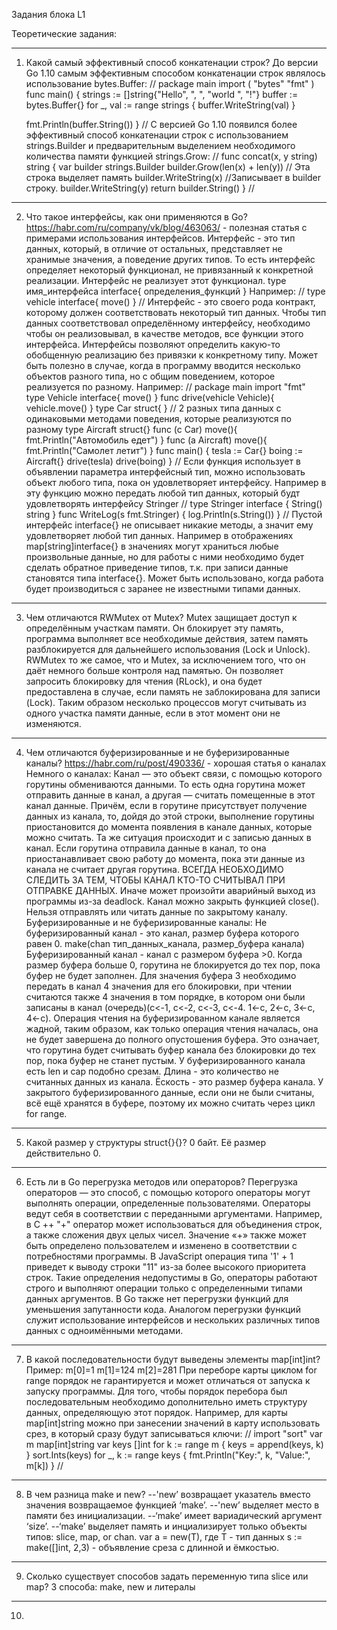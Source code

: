 Задания блока L1

Теоретические задания:
____________________________________________________________________________________________________

1. Какой самый эффективный способ конкатенации строк?
    До версии Go 1.10 самым эффективным способом конкатенации строк являлось использование bytes.Buffer:
//
package main
import (
	"bytes"
	"fmt"
)
func main() {
	strings := []string{"Hello", ", ", "world ", "!"}
	buffer := bytes.Buffer{}
	for _, val := range strings {
		buffer.WriteString(val)
	}
 
	fmt.Println(buffer.String())
}
//
    С версией Go 1.10 появился более эффективный способ конкатенации строк с использованием strings.Builder 
и предварительным выделением необходимого количества памяти функцией strings.Grow:
//
func concat(x, y string) string {
    var builder strings.Builder
    builder.Grow(len(x) + len(y)) // Эта строка выделяет память
    builder.WriteString(x) //Записывает в builder строку.
    builder.WriteString(y)
    return builder.String()
}
//
____________________________________________________________________________________________________

2. Что такое интерфейсы, как они применяются в Go?
    https://habr.com/ru/company/vk/blog/463063/ - полезная статья с примерами использования интерфейсов.
    Интерфейс - это тип данных, который, в отличие от остальных, представляет не хранимые значения,
а поведение других типов. То есть интерфейс определяет некоторый функционал, не привязанный к конкретной реализации.
Интерфейс не реализует этот функционал.
type имя_интерфейса interface{
    определения_функций
}
    Например:
//
type vehicle interface{
    move()
}
//
    Интерфейс - это своего рода контракт, которому должен соответствовать некоторый тип данных. 
Чтобы тип данных соответствовал определённому интерфейсу, необходимо чтобы он реализовывал, 
в качестве методов, все функции этого интерфейса.
Интерфейсы позволяют определить какую-то обобщенную реализацию без привязки к конкретному типу.
Может быть полезно в случае, когда в программу вводится несколько объектов разного типа, но с общим поведением,
которое реализуется по разному.
    Например:
//
package main
import "fmt"
type Vehicle interface{
    move()
}
func drive(vehicle Vehicle){
    vehicle.move()
}
type Car struct{ }      // 2 разных типа данных с одинаковыми методами поведения, которые реализуются по разному
type Aircraft struct{}
func (c Car) move(){
    fmt.Println("Автомобиль едет")
}
func (a Aircraft) move(){
    fmt.Println("Самолет летит")
}
func main() {
    tesla := Car{}
    boing := Aircraft{}
    drive(tesla)
    drive(boing)
}
//
    Если функция использует в объявлении параметра интерфейсный тип, можно использовать объект любого типа, 
пока он удовлетворяет интерфейсу.
Например в эту функцию можно передать любой тип данных, который будт удовлетворять интерфейсу Stringer
//
type Stringer interface {
    String() string
}
func WriteLog(s fmt.Stringer) {
    log.Println(s.String())
}
//
    Пустой интерфейс interface{} не описывает никакие методы, а значит ему удовлетворяет любой тип данных.
Например в отображениях map[string]interface{} в значениях могут храниться любые произвольные данные,
но для работы с ними необходимо будет сделать обратное приведение типов, т.к. при записи данные становятся типа interface{}.
Может быть использовано, когда работа будет производиться с заранее не известными типами данных.
____________________________________________________________________________________________________

3. Чем отличаются RWMutex от Mutex?
    Mutex защищает доступ к определённым участкам памяти. Он блокирует эту память, программа выполняет все необходимые действия,
затем память разблокируется для дальнейшего использования (Lock и Unlock).
    RWMutex то же самое, что и Mutex, за исключением того, что он даёт немного больше контроля над памятью.
Он позволяет запросить блокировку для чтения (RLock), и она будет предоставлена в случае, если память не заблокирована для записи (Lock).
Таким образом несколько процессов могут считывать из одного участка памяти данные, если в этот момент они не изменяются.
____________________________________________________________________________________________________

4. Чем отличаются буферизированные и не буферизированные каналы?
    https://habr.com/ru/post/490336/ - хорошая статья о каналах
    Немного о каналах:
    Канал — это объект связи, с помощью которого горутины обмениваются данными. 
То есть одна горутина может отправить данные в канал, а другая — считать помещенные в этот канал данные.
Причём, если в горутине присутствует получение данных из канала, то, дойдя до этой строки, выполнение горутины приостановится
до момента появления в канале данных, которые можно считать.
    Та же ситуация происходит и с записью данных в канал. Если горутина отправила данные в канал, то она приостанавливает свою работу до момента, 
пока эти данные из канала не считает другая горутина.
ВСЕГДА НЕОБХОДИМО СЛЕДИТЬ ЗА ТЕМ, ЧТОБЫ КАНАЛ КТО-ТО СЧИТЫВАЛ ПРИ ОТПРАВКЕ ДАННЫХ. Иначе может произойти аварийный выход из программы из-за deadlock.
Канал можно закрыть функцией close(). Нельзя отправлять или читать данные по закрытому каналу.
    Буферизированные и не буферизированные каналы:
Не буферизированный канал - это канал, размер буфера которого равен 0. 
make(chan тип_данных_канала, размер_буфера канала)
    Буферизированный канал - канал с размером буфера >0.
    Когда размер буфера больше 0, горутина не блокируется до тех пор, пока буфер не будет заполнен. 
Для значения буфера 3 необходимо передать в канал 4 значения для его блокировки, при чтении считаются также 4 значения в том порядке, 
в котором они были записаны в канал (очередь)(c<-1, c<-2, c<-3, c<-4. 1<-c, 2<-c, 3<-c, 4<-c). 
Операция чтения на буферизированном канале является жадной, таким образом, как только операция чтения началась, она не будет завершена до полного опустошения буфера. 
Это означает, что горутина будет считывать буфер канала без блокировки до тех пор, пока буфер не станет пустым.
    У буферизированного канала есть len и cap подобно срезам. Длина - это количество не считанных данных из канала. Ёскость - это размер буфера канала.
    У закрытого буферизированного данные, если они не были считаны, всё ещё хранятся в буфере, поэтому их можно считать через цикл for range.
____________________________________________________________________________________________________

5. Какой размер у структуры struct{}{}?
    0 байт. Её размер действительно 0.
____________________________________________________________________________________________________

6. Есть ли в Go перегрузка методов или операторов?
Перегрузка операторов — это способ, с помощью которого операторы могут выполнять операции, определенные пользователями. 
    Операторы ведут себя в соответствии с переданными аргументами. 
Например, в C ++ "+" оператор может использоваться для объединения строк, а также сложения двух целых чисел. Значение «+» также может быть определено пользователем и изменено в соответствии с потребностями программы. 
    В JavaScript операция типа '1' + 1 приведет к выводу строки "11" из-за более высокого приоритета строк. 
    Такие определения недопустимы в Go, операторы работают строго и выполняют операции только с определенными типами данных аргументов.
    В Go также нет перегрузки функций для уменьшения запутанности кода.
    Аналогом перегрузки функций служит использование интерфейсов и нескольких различных типов данных с одноимёнными методами.
____________________________________________________________________________________________________

7. В какой последовательности будут выведены элементы map[int]int?
Пример:
m[0]=1
m[1]=124
m[2]=281
    При переборе карты циклом for range порядок не гарантируется и может отличаться от запуска к запуску программы.
Для того, чтобы порядок перебора был последовательным необходимо дополнительно иметь структуру данных, определяющую этот порядок.
Например, для карты map[int]string можно при занесении значений в карту использовать срез, в который сразу будут записываться ключи:
//
import "sort"
var m map[int]string
var keys []int
for k := range m {
    keys = append(keys, k)
}
sort.Ints(keys)
for _, k := range keys {
    fmt.Println("Key:", k, "Value:", m[k])
}
//
____________________________________________________________________________________________________

8. В чем разница make и new?
--'new’ возвращает указатель вместо значения возвращаемое функцией ‘make’.
--'new’ выделяет место в памяти без инициализации.
--‘make’ имеет вариадический аргумент ‘size’.
--‘make’ выделяет память и инциализирует только объекты типов: slice, map, or chan.
var a = new(T), где Т - тип данных
s := make([]int, 2,3) - объявление среза с длинной и ёмкостью.
____________________________________________________________________________________________________

9. Сколько существует способов задать переменную типа slice или map?
3 способа: make, new и литералы
____________________________________________________________________________________________________

10. 
